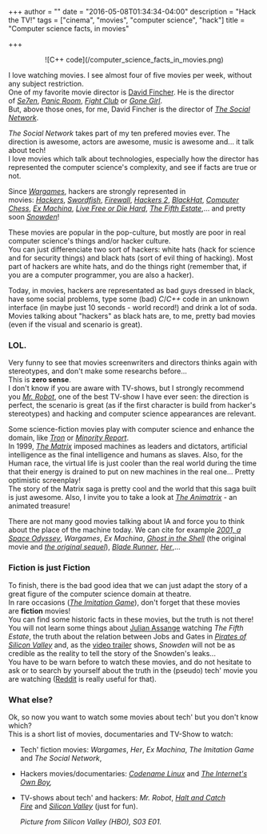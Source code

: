 +++
author = ""
date = "2016-05-08T01:34:34-04:00"
description = "Hack the TV!"
tags = ["cinema", "movies", "computer science", "hack"]
title = "Computer science facts, in movies"

+++

<center>
![C++ code](/computer_science_facts_in_movies.png)
</center>

I love watching movies.
I see almost four of five movies per week, without any subject restriction.  
One of my favorite movie director is [David Fincher](https://en.wikipedia.org/wiki/David_Fincher).
He is the director of [_Se7en_](http://www.imdb.com/title/tt0114369/), [_Panic Room_](http://www.imdb.com/title/tt0258000/?ref_=nv_sr_1), [_Fight Club_](http://www.imdb.com/title/tt0137523/?ref_=fn_al_tt_1) or [_Gone Girl_](http://www.imdb.com/title/tt2267998/?ref_=fn_al_tt_1).  
But, above those ones, for me, David Fincher is the director of [_The Social Network_](http://www.imdb.com/title/tt1285016/?ref_=nv_sr_1).

*The Social Network* takes part of my ten prefered movies ever.
The direction is awesome, actors are awesome, music is awesome and... it talk about tech!  
I love movies which talk about technologies, especially how the director has represented the computer science's complexity, and see if facts are true or not.

Since [_Wargames_](http://www.imdb.com/title/tt0086567/?ref_=nv_sr_1), hackers are strongly represented in movies: [_Hackers_](http://www.imdb.com/title/tt0113243/?ref_=nv_sr_1), [_Swordfish_](http://www.imdb.com/title/tt0244244/?ref_=nv_sr_1), [_Firewall_](http://www.imdb.com/title/tt0408345/?ref_=nv_sr_1), [_Hackers 2_](http://www.imdb.com/title/tt0159784/?ref_=fn_al_tt_1), [_BlackHat_](http://www.imdb.com/title/tt2717822/?ref_=nv_sr_1), [_Computer Chess_](http://www.imdb.com/title/tt2007360/?ref_=fn_al_tt_1), [_Ex Machina_](http://www.imdb.com/title/tt0470752/?ref_=nv_sr_1), [_Live Free or Die Hard_](http://www.imdb.com/title/tt0337978/?ref_=nv_sr_2), [_The Fifth Estate_](http://www.imdb.com/title/tt1837703/?ref_=nv_sr_1),... and pretty soon [_Snowden_](http://www.imdb.com/title/tt3774114/?ref_=nv_sr_1)!

These movies are popular in the pop-culture, but mostly are poor in real computer science's things and/or hacker culture.  
You can just differenciate two sort of hackers: white hats (hack for science and for security things) and black hats (sort of evil thing of hacking).
Most part of hackers are white hats, and do the things right (remember that, if you are a computer programmer, you are also a hacker).  

Today, in movies, hackers are representated as bad guys dressed in black, have some social problems, type some (bad) _C_/_C++_ code in an unknown interface (in maybe just 10 seconds - world record!) and drink a lot of soda.
Movies talking about "hackers" as black hats are, to me, pretty bad movies (even if the visual and scenario is great).

### **LOL**.

Very funny to see that movies screenwriters and directors thinks again with stereotypes, and don't make some researchs before...  
This is **zero sense**.  
I don't know if you are aware with TV-shows, but I strongly recommend you [_Mr. Robot_](http://www.imdb.com/title/tt4158110/?ref_=nv_sr_1), one of the best TV-show I have ever seen: the direction is perfect, the scenario is great (as if the first character is build from hacker's stereotypes) and hacking and computer science appearances are relevant.

Some science-fiction movies play with computer science and enhance the domain, like [_Tron_](http://www.imdb.com/title/tt0084827/) or [_Minority Report_](http://www.imdb.com/title/tt0181689/?ref_=nv_sr_1).  
In 1999, [_The Matrix_](http://www.imdb.com/title/tt0133093/?ref_=nv_sr_1) imposed machines as leaders and dictators, artificial intelligence as the final intelligence and humans as slaves. Also, for the Human race, the virtual life is just cooler than the real world during the time that their energy is drained to put on new machines in the real one... Pretty optimistic screenplay!  
The story of the Matrix saga is pretty cool and the world that this saga built is just awesome.
Also, I invite you to take a look at [_The Animatrix_](http://www.imdb.com/title/tt0328832/?ref_=nv_sr_1) - an animated treasure!

There are not many good movies talking about IA and force you to think about the place of the machine today. We can cite for example [_2001, a Space Odyssey_](http://www.imdb.com/title/tt0062622/?ref_=nv_sr_1), _Wargames_, _Ex Machina_, [_Ghost in the Shell_](http://www.imdb.com/title/tt0113568/?ref_=fn_al_tt_2) (the original movie and [_the original sequel_](http://www.imdb.com/title/tt0347246/?ref_=fn_al_tt_5)), [_Blade Runner_](http://www.imdb.com/title/tt0083658/?ref_=nv_sr_1), [_Her_](http://www.imdb.com/title/tt1798709/?ref_=fn_al_tt_1),...

### Fiction is just Fiction

To finish, there is the bad good idea that we can just adapt the story of a great figure of the computer science domain at theatre.  
In rare occasions ([_The Imitation Game_](http://www.imdb.com/title/tt2084970/?ref_=fn_al_tt_1)), don't forget that these movies are **fiction** movies!  
You can find some historic facts in these movies, but the truth is not there!
You will not learn some things about [Julian Assange](https://en.wikipedia.org/wiki/Julian_Assange) watching _The Fifth Estate_, the truth about the relation between Jobs and Gates in [_Pirates of Silicon Valley_](http://www.imdb.com/title/tt0168122/?ref_=fn_al_tt_1) and, as the [video trailer](https://www.youtube.com/watch?v=9KyltHXrxVk) shows, *Snowden* will not be as credible as the reality to tell the story of the Snowden's leaks...  
You have to be warn before to watch these movies, and do not hesitate to ask or to search by yourself about the truth in the (pseudo) tech' movie you are watching ([Reddit](https://reddit.com) is really useful for that).

### What else?

Ok, so now you want to watch some movies about tech' but you don't know which?  
This is a short list of movies, documentaries and TV-Show to watch:

*   Tech' fiction movies: _Wargames_, _Her_, _Ex Machina_, *The Imitation Game* and _The Social Network_,
*   Hackers movies/documentaries: [_Codename Linux_](https://www.youtube.com/watch?v=XMm0HsmOTFI) and _[The Internet's Own Boy](https://www.youtube.com/watch?v=9vz06QO3UkQ),_
*   TV-shows about tech' and hackers: _Mr. Robot_, [_Halt and Catch Fire_](http://www.imdb.com/title/tt2543312/?ref_=nv_sr_1) and [_Silicon Valley_](http://www.imdb.com/title/tt2575988/?ref_=nv_sr_1) (just for fun).

	_Picture from Silicon Valley (HBO), S03 E01._
